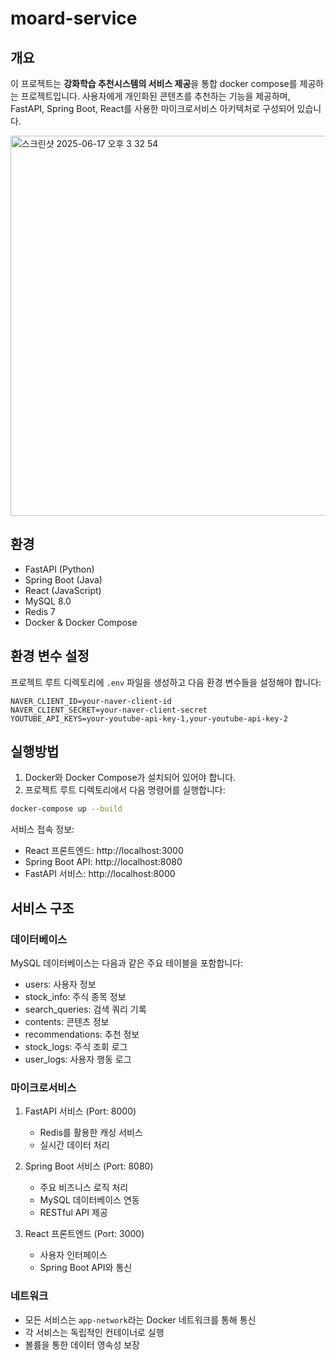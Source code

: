 # moard-service

## 개요
이 프로젝트는 **강화학습 추천시스템의 서비스 제공**을 통합 docker compose를 제공하는 프로젝트입니다. 
사용자에게 개인화된 콘텐츠를 추천하는 기능을 제공하며, FastAPI, Spring Boot, React를 사용한 마이크로서비스 아키텍처로 구성되어 있습니다.

<img width="608" alt="스크린샷 2025-06-17 오후 3 32 54" src="https://github.com/user-attachments/assets/1fdf5b90-cd1a-498e-bc0b-54785069e04a" />

## 환경
- FastAPI (Python)
- Spring Boot (Java)
- React (JavaScript)
- MySQL 8.0
- Redis 7
- Docker & Docker Compose

## 환경 변수 설정
프로젝트 루트 디렉토리에 `.env` 파일을 생성하고 다음 환경 변수들을 설정해야 합니다:

```env
NAVER_CLIENT_ID=your-naver-client-id
NAVER_CLIENT_SECRET=your-naver-client-secret
YOUTUBE_API_KEYS=your-youtube-api-key-1,your-youtube-api-key-2
```

## 실행방법
1. Docker와 Docker Compose가 설치되어 있어야 합니다.
2. 프로젝트 루트 디렉토리에서 다음 명령어를 실행합니다:
```bash
docker-compose up --build
```

서비스 접속 정보:
- React 프론트엔드: http://localhost:3000
- Spring Boot API: http://localhost:8080
- FastAPI 서비스: http://localhost:8000

## 서비스 구조
### 데이터베이스
MySQL 데이터베이스는 다음과 같은 주요 테이블을 포함합니다:
- users: 사용자 정보
- stock_info: 주식 종목 정보
- search_queries: 검색 쿼리 기록
- contents: 콘텐츠 정보
- recommendations: 추천 정보
- stock_logs: 주식 조회 로그
- user_logs: 사용자 행동 로그

### 마이크로서비스
1. FastAPI 서비스 (Port: 8000)
   - Redis를 활용한 캐싱 서비스
   - 실시간 데이터 처리

2. Spring Boot 서비스 (Port: 8080)
   - 주요 비즈니스 로직 처리
   - MySQL 데이터베이스 연동
   - RESTful API 제공

3. React 프론트엔드 (Port: 3000)
   - 사용자 인터페이스
   - Spring Boot API와 통신

### 네트워크
- 모든 서비스는 `app-network`라는 Docker 네트워크를 통해 통신
- 각 서비스는 독립적인 컨테이너로 실행
- 볼륨을 통한 데이터 영속성 보장
